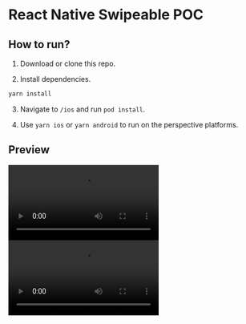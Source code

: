 # React Native Swipeable POC

## How to run?

1. Download or clone this repo.

2. Install dependencies.

```js
yarn install
```

3. Navigate to `/ios` and run `pod install`.

4. Use `yarn ios` or `yarn android` to run on the perspective platforms.

## Preview

![homescreen](https://raw.githubusercontent.com/martinjbrt/swipeable/master/assets/android.mov)
![login](https://raw.githubusercontent.com/martinjbrt/swipeable/master/assets/ios.mov)
